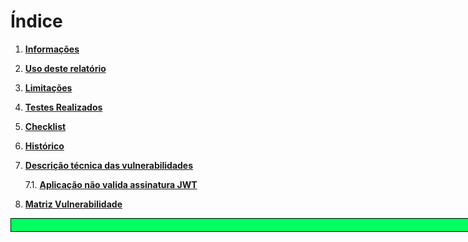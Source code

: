<!--Indice-->

# Índice

1. **[Informações](#Informações)**

2. **[Uso deste relatório](#Uso\deste\relatório)**

3. **[Limitações](#Limitações)**

4. **[Testes Realizados](#Testes\Realizados)**

5. **[Checklist](#Checklist)**

6. **[Histórico](#Histórico)**

<!--Atualizar com vulnerabilidades-->

7. **[Descrição técnica das vulnerabilidades](#Descrição\técnica\das\vulnerabilidades)**

   7.1. **[Aplicação não valida assinatura JWT](#Aplicação\não\valida\assinatura\JWT)**

8. **[Matriz Vulnerabilidade](#Matriz\Vulnerabilidade)**

<!--Fim da Página-->
<div style="page-break-after: always; visibility: hidden"> 
</div>
<div style="background-color: #01ff5f;height: 20px;width: 900px;margin-bottom: 15px;border: 1px solid black;position: vertical-align: top;"></div>
<br>